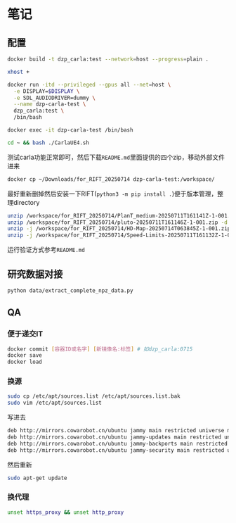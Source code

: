 # 笔记
## 配置
```sh
docker build -t dzp_carla:test --network=host --progress=plain .

xhost +

docker run -itd --privileged --gpus all --net=host \
  -e DISPLAY=$DISPLAY \
  -e SDL_AUDIODRIVER=dummy \
  --name dzp-carla-test \
  dzp_carla:test \
  /bin/bash

docker exec -it dzp-carla-test /bin/bash

cd ~ && bash ./CarlaUE4.sh
```
测试carla功能正常即可，然后下载`README.md`里面提供的四个zip，移动外部文件进来
```sh
docker cp ~/Downloads/for_RIFT_20250714 dzp-carla-test:/workspace/
```
最好重新删掉然后安装一下RIFT(`python3 -m pip install .`)便于版本管理，整理directory
```sh
unzip /workspace/for_RIFT_20250714/PlanT_medium-20250711T161141Z-1-001.zip -d /workspace/RIFT/rift/ego/model_ckpt/ && \
unzip /workspace/for_RIFT_20250714/pluto-20250711T161146Z-1-001.zip -d /workspace/RIFT/rift/cbv/planning/model_ckpt/ && \
unzip -j /workspace/for_RIFT_20250714/HD-Map-20250714T063845Z-1-001.zip -d /workspace/RIFT/data/map_data/ && \
unzip -j /workspace/for_RIFT_20250714/Speed-Limits-20250711T161132Z-1-001.zip -d /workspace/RIFT/data/speed_limits/
```
运行验证方式参考`README.md`

## 研究数据对接
```sh
python data/extract_complete_npz_data.py
```
## QA

### 便于递交IT
```sh
docker commit [容器ID或名字] [新镜像名:标签] # 如dzp_carla:0715
docker save 
docker load
```
### 换源
```sh
sudo cp /etc/apt/sources.list /etc/apt/sources.list.bak
sudo vim /etc/apt/sources.list
```
写进去
```bash
deb http://mirrors.cowarobot.cn/ubuntu jammy main restricted universe multiverse
deb http://mirrors.cowarobot.cn/ubuntu jammy-updates main restricted universe multiverse
deb http://mirrors.cowarobot.cn/ubuntu jammy-backports main restricted universe multiverse
deb http://mirrors.cowarobot.cn/ubuntu jammy-security main restricted universe multiverse
```
然后重新
```sh
sudo apt-get update
```
### 换代理
```sh
unset https_proxy && unset http_proxy
```